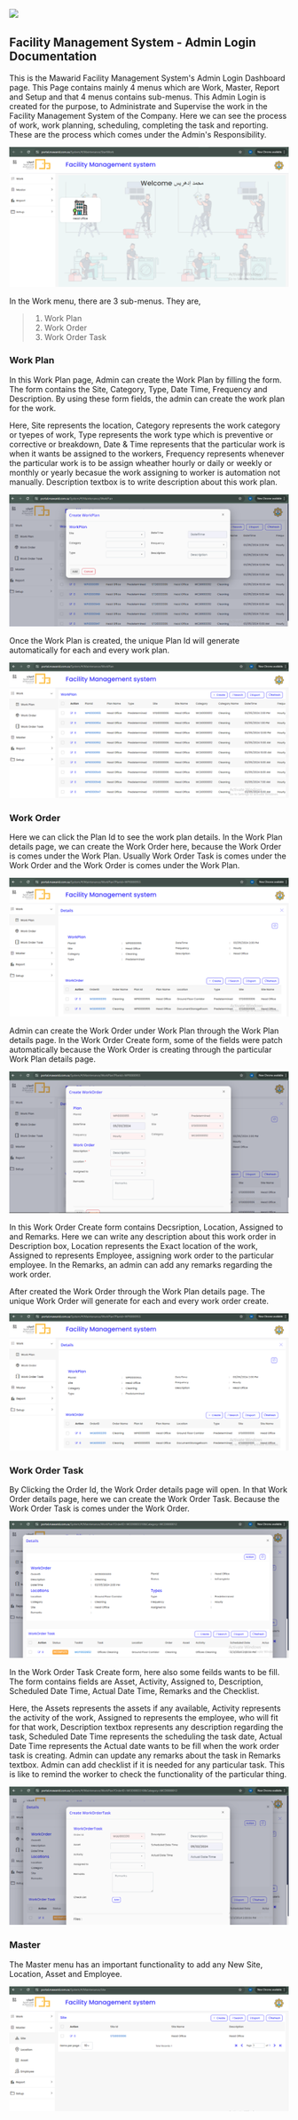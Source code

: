 ![](https://portal.mawarid.com.sa/System/assets/images/mawarid-logo-2.png)

## Facility Management System - Admin Login Documentation

  This is the Mawarid Facility Management System's Admin Login Dashboard page. This Page contains mainly 4 menus which are Work, Master, Report and Setup and that 4 menus contains sub-menus. This Admin Login is created for the purpose, to Administrate and Supervise the work in the Facility Management System of the Company. Here we can see the process of work, work planning, scheduling, completing the task and reporting. These are the process which comes under the Admin's Responsibility.

![](./Capture.PNG)

  In the Work menu, there are 3 sub-menus. They are,

>  1. Work Plan
>  2. Work Order
>  3. Work Order Task

  ### Work Plan

  In this Work Plan page, Admin can create the Work Plan by filling the form. The form contains the Site, Category, Type, Date Time, Frequency and Description. By using these form fields, the admin can create the work plan for the work.

  Here, Site represents the location, Category represents the work category or tyepes of work, Type represents the work type which is preventive or corrective or breakdown, Date & Time represents that the particular work is when it wants be assigned to the workers, Frequency represents whenever the particular work is to be assign wheather hourly or daily or weekly or monthly or yearly becasue the work assigning to worker is automation not manually. Description textbox is to write description about this work plan.

  ![](./Capture2.PNG)

  Once the Work Plan is created, the unique Plan Id will generate automatically for each and every work plan. 

  ![](./Capture1.PNG)

  ### Work Order

  Here we can click the Plan Id to see the work plan details. In the Work Plan details page, we can create the Work Order here, because the Work Order is comes under the Work Plan. Usually Work Order Task is comes under the Work Order and the Work Order is comes under the Work Plan.

  ![](./Capture3.PNG)

  Admin can create the Work Order under Work Plan through the Work Plan details page. In the Work Order Create form, some of the fields were patch automatically because the Work Order is creating through the particular Work Plan details page.

  ![](./Capture4.PNG)

  In this Work Order Create form contains Decsription, Location, Assigned to and Remarks. Here we can write any description about this work order in Description box, Location represents the Exact location of the work, Assigned to represents Employee, assigning work order to the particular employee. In the Remarks, an admin can add any remarks regarding the work order.

  After created the Work Order through the Work Plan details page. The unique Work Order will generate for each and every work order create.

  ![](./Capture5.PNG)

  ### Work Order Task

  By Clicking the Order Id, the Work Order details page will open. In that Work Order details page, here we can create the Work Order Task. Because the Work Order Task is comes under the Work Order. 

  ![](./Capture6.PNG)

  In the Work Order Task Create form, here also some feilds wants to be fill. The form contains fields are Asset, Activity, Assigned to, Description, Scheduled Date Time, Actual Date Time, Remarks and the Checklist.

  Here, the Assets represents the assets if any available, Activity represents the activity of the work, Assigned to represents the employee, who will fit for that work, Description textbox represents any description regarding the task, Scheduled Date Time represents the scheduling the task date, Actual Date Time represents the Actual date wants to be fill when the work order task is creating. Admin can update any remarks about the task in Remarks textbox. Admin can add checklist if it is needed for any particular task. This is like to remind the worker to check the functionality of the particular thing.

  ![](./Capture7.PNG)

  ### Master

  The Master menu has an important functionality to add any New Site, Location, Asset and Employee.

  ![](./Capture8.PNG)



